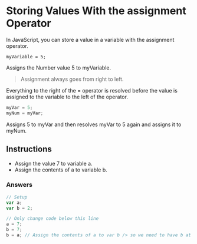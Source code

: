 # Storing Values With the assignment Operator

In JavaScript, you can store a value in a variable with the assignment operator.

`myVariable = 5;`

Assigns the Number value 5 to myVariable.

>Assignment always goes from right to left. 

Everything to the right of the = operator is resolved before the value is assigned to the variable to the left of the operator.

```javascript
myVar = 5;
myNum = myVar;

```

Assigns 5 to myVar and then resolves myVar to 5 again and assigns it to myNum.

## Instructions

- Assign the value 7 to variable a.
- Assign the contents of a to variable b.

### Answers

```javascript
// Setup
var a;
var b = 2;

// Only change code below this line
a = 7;
b = 7;
b = a; // Assign the contents of a to var b /> so we need to have b at left cause we assign the right

```
